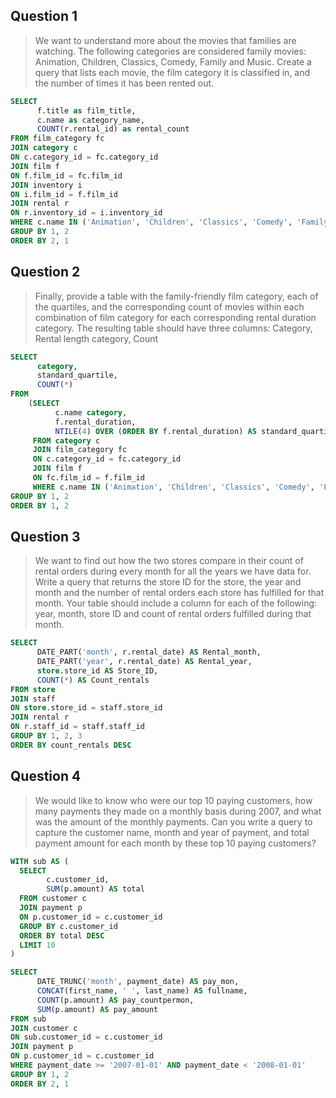 ## Question 1
> We want to understand more about the movies that families are watching. The following categories are considered family movies: Animation, Children, Classics, Comedy, Family and Music. Create a query that lists each movie, the film category it is classified in, and the number of times it has been rented out.

```sql
SELECT 
      f.title as film_title, 
      c.name as category_name, 
      COUNT(r.rental_id) as rental_count
FROM film_category fc
JOIN category c
ON c.category_id = fc.category_id
JOIN film f
ON f.film_id = fc.film_id
JOIN inventory i
ON i.film_id = f.film_id
JOIN rental r 
ON r.inventory_id = i.inventory_id
WHERE c.name IN ('Animation', 'Children', 'Classics', 'Comedy', 'Family', 'Music')
GROUP BY 1, 2
ORDER BY 2, 1
```

## Question 2
> Finally, provide a table with the family-friendly film category, each of the quartiles, and the corresponding count of movies within each combination of film category for each corresponding rental duration category. The resulting table should have three columns: Category, Rental length category, Count

```sql
SELECT 
      category, 
      standard_quartile,
      COUNT(*)
FROM
    (SELECT 
          c.name category, 
          f.rental_duration,
          NTILE(4) OVER (ORDER BY f.rental_duration) AS standard_quartile
     FROM category c
     JOIN film_category fc
     ON c.category_id = fc.category_id
     JOIN film f
     ON fc.film_id = f.film_id
     WHERE c.name IN ('Animation', 'Children', 'Classics', 'Comedy', 'Family', 'Music')) sub
GROUP BY 1, 2
ORDER BY 1, 2
```

## Question 3
> We want to find out how the two stores compare in their count of rental orders during every month for all the years we have data for. Write a query that returns the store ID for the store, the year and month and the number of rental orders each store has fulfilled for that month. Your table should include a column for each of the following: year, month, store ID and count of rental orders fulfilled during that month.

```sql
SELECT
      DATE_PART('month', r.rental_date) AS Rental_month,   
      DATE_PART('year', r.rental_date) AS Rental_year, 
      store.store_id AS Store_ID, 
      COUNT(*) AS Count_rentals
FROM store
JOIN staff
ON store.store_id = staff.store_id
JOIN rental r
ON r.staff_id = staff.staff_id
GROUP BY 1, 2, 3
ORDER BY count_rentals DESC
```

## Question 4
> We would like to know who were our top 10 paying customers, how many payments they made on a monthly basis during 2007, and what was the amount of the monthly payments. Can you write a query to capture the customer name, month and year of payment, and total payment amount for each month by these top 10 paying customers?

```sql
WITH sub AS (
  SELECT 
        c.customer_id, 
        SUM(p.amount) AS total
  FROM customer c
  JOIN payment p
  ON p.customer_id = c.customer_id
  GROUP BY c.customer_id
  ORDER BY total DESC
  LIMIT 10
)

SELECT 
      DATE_TRUNC('month', payment_date) AS pay_mon, 
      CONCAT(first_name, ' ', last_name) AS fullname, 
      COUNT(p.amount) AS pay_countpermon, 
      SUM(p.amount) AS pay_amount
FROM sub
JOIN customer c
ON sub.customer_id = c.customer_id
JOIN payment p
ON p.customer_id = c.customer_id
WHERE payment_date >= '2007-01-01' AND payment_date < '2008-01-01'
GROUP BY 1, 2
ORDER BY 2, 1
```